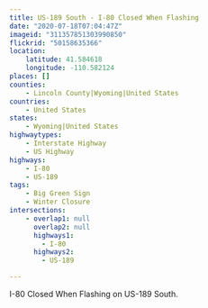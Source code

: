 ```yaml
---
title: US-189 South - I-80 Closed When Flashing
date: "2020-07-18T07:04:47Z"
imageid: "311357851303990850"
flickrid: "50158635366"
location:
    latitude: 41.584618
    longitude: -110.582124
places: []
counties:
    - Lincoln County|Wyoming|United States
countries:
    - United States
states:
    - Wyoming|United States
highwaytypes:
    - Interstate Highway
    - US Highway
highways:
    - I-80
    - US-189
tags:
    - Big Green Sign
    - Winter Closure
intersections:
    - overlap1: null
      overlap2: null
      highways1:
        - I-80
      highways2:
        - US-189

---
```

I-80 Closed When Flashing on US-189 South.